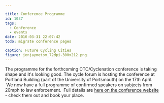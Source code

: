 ```yaml
---

title: Conference Programme
id: 1037
tags:
  - Conference
  - events
date: 2010-03-31 22:07:42
todo: migrate conference pages

caption: Future Cycling Cities
figure: jonjaynetom_72dpi-300x212.png
---
```


The programme for the forthcoming CTC/Cyclenation conference is taking shape and it's looking good.  The cycle forum is hosting the conference at Portland Building (part of the University of Portsmouth) on the 17th April.  We now have a full programme of confirmed speakers on subjects from 20mph to law enforcement.  Full details are [here on the conference website](http://www.pompeybug.co.uk/conference/programme/) - check them out and book your place.
